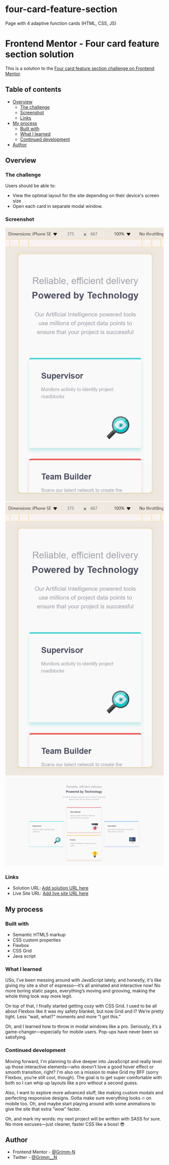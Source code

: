 # four-card-feature-section
Page with 4 adaptive function cards (HTML, CSS, JS)

# Frontend Mentor - Four card feature section solution

This is a solution to the [Four card feature section challenge on Frontend Mentor](https://www.frontendmentor.io/challenges/four-card-feature-section-weK1eFYK). 

## Table of contents

- [Overview](#overview)
  - [The challenge](#the-challenge)
  - [Screenshot](#screenshot)
  - [Links](#links)
- [My process](#my-process)
  - [Built with](#built-with)
  - [What I learned](#what-i-learned)
  - [Continued development](#continued-development)
- [Author](#author)


## Overview

### The challenge

Users should be able to:

- View the optimal layout for the site depending on their device's screen size
- Open each card in separate modal window.

### Screenshot

![Mobile design 375](./screenshots/mob-375x675.png)
![IPad design 768](./screenshots/mob-375x675.png)
![Web design](./screenshots/web.png)

### Links

- Solution URL: [Add solution URL here](https://your-solution-url.com)
- Live Site URL: [Add live site URL here](https://your-live-site-url.com)

## My process

### Built with

- Semantic HTML5 markup
- CSS custom properties
- Flexbox
- CSS Grid
- Java script

### What I learned

USo, I’ve been messing around with JavaScript lately, and honestly, it's like giving my site a shot of espresso—it’s all animated and interactive now! No more boring static pages, everything’s moving and grooving, making the whole thing look way more legit.

On top of that, I finally started getting cozy with CSS Grid. I used to be all about Flexbox like it was my safety blanket, but now Grid and I? We’re pretty tight. Less “wait, what?” moments and more “I got this.”

Oh, and I learned how to throw in modal windows like a pro. Seriously, it’s a game-changer—especially for mobile users. Pop-ups have never been so satisfying.

### Continued development

Moving forward, I'm planning to dive deeper into JavaScript and really level up those interactive elements—who doesn’t love a good hover effect or smooth transition, right? I'm also on a mission to make Grid my BFF (sorry Flexbox, you’re still cool, though). The goal is to get super comfortable with both so I can whip up layouts like a pro without a second guess.

Also, I want to explore more advanced stuff, like making custom modals and perfecting responsive designs. Gotta make sure everything looks 🔥 on mobile too. Oh, and maybe start playing around with some animations to give the site that extra “wow” factor.

Oh, and mark my words: my next project will be written with SASS for sure. No more excuses—just cleaner, faster CSS like a boss! 😎

## Author
- Frontend Mentor - [@Grimm-N](https://www.frontendmentor.io/profile/Grimm-N)
- Twitter - [@Grimm__N](https://x.com/Grimm__N)
